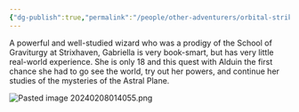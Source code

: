 ```yaml
---
{"dg-publish":true,"permalink":"/people/other-adventurers/orbital-strike/gabriella-starsyx/"}
---
```


A powerful and well-studied wizard who was a prodigy of the School of Graviturgy at Strixhaven, Gabriella is very book-smart, but has very little real-world experience. She is only 18 and this quest with Alduin the first chance she had to go see the world, try out her powers, and continue her studies of the mysteries of the Astral Plane. 

![Pasted image 20240208014055.png](/img/user/Z_Attachments/Pasted%20image%2020240208014055.png)